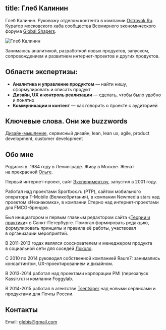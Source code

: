 title: Глеб Калинин
---
<div itemscope itemtype="http://schema.org/Person"><p><span itemprop="name">Глеб</span> <span itemprop="familyName">Калинин</span>. Руковожу отделом контента в компании <a itemprop="affiliation" href="//ostrovok.ru/">Ostrovok.Ru</a>. Куратор московского хаба сообщества Всемирного экономического форума <span itemscope itemtype="http://schema.org/Organization" itemprop="memberOf"><a href="http://globalshapers.org/"  itemprop="name">Global Shapers</a></span>.</p><div class="illustration"><img itemprop="image" src="http://glebkalinin.ru/images/2015-gleb-kalinin-by-natalia-gladysheva.jpg" alt="Глеб Калинин" title="Глеб Калинин. Фото: Наталья Гладышева"></div>

<p>Занимаюсь аналитикой, разработкой новых продуктов, запуском, сопровождением и развитием интернет-проектов и других продуктов.</p>


## Области экспертизы:
* <strong>Аналитика и управление продуктом</strong> — найти нишу, сформулировать и описать продукт</li>
* <strong>Дизайн, UX и контроль реализации</strong> — сделать, чтобы было удобно и понятно</li>
* <strong>Коммуникации и контент</strong> — как говорить о проекте с аудиторией</li>

## Ключевые слова. Они же buzzwords
<p><a href="http://glebkalinin.ru/tags/design-thinking">Дизайн-мышление</a>, сервисный дизайн, lean, lean ux, agile, product development, customer development</p>

<h2>Обо мне</h2>

<p>Родился в  <span itemprop="birthDate" datetime="1984-04-24">1984</span> году в <span itemprop="birthPlace">Ленинград</span>е. Живу в Москве. Женат на прекрасной <a href="http://olgakalinina.com/" itemprop="spouse">Ольге</a>.</p>

<p>Первый интернет-проект, сайт <a href="http://experiment.ru">Эксперимент.ру</a>, запустил в 2001 году. </p>

<p>Работал над проектами Sportbox.ru (РТР), сайтом мобильного оператора T-Mobile (Великобритания), в компании Newmedia stars над проектом «Незнакомка», в компании Стерно над интернет-проектами для FMCG-брендов.</p>

<p>Был инициатором и первым главным редактором сайта «<a href="http://theoryandpractice.ru">Теории и практики</a>» в Санкт-Петербурге. Помогал формировать редакцию, формулировать принципы и правила её работы, участвовал в организации мероприятий.</p>

<p>В 2011-2013 годах являлся сооснователем и менеджером продукта в социальной сети для соседей <a href="http://www.dp.ru/a/2011/05/26/V_Peterburge_zapuskajut_so/">Локоло</a>.</p>

<p>С 2010 по 2014 руководил собственной компанией Raum7: занимались консалтингом, UX-проектированием и дизайном.</p>

<p>В 2013-2014 работал над проектами корпорации PMI (перезапуск Kassir.ru) и компании Foggylab. </p>

<p>В 2014-2015 работал в агентстве <a href="http://tsentsiper.com" itemprop="affiliation">Tsentsiper</a> над новыми сервисами и продуктами для Почты России. </p>

<h2>Контакты</h2><p>Email: <a href="mailto:glebis@gmail.com" itemprop="email">glebis@gmail.com</a></p>

</div>